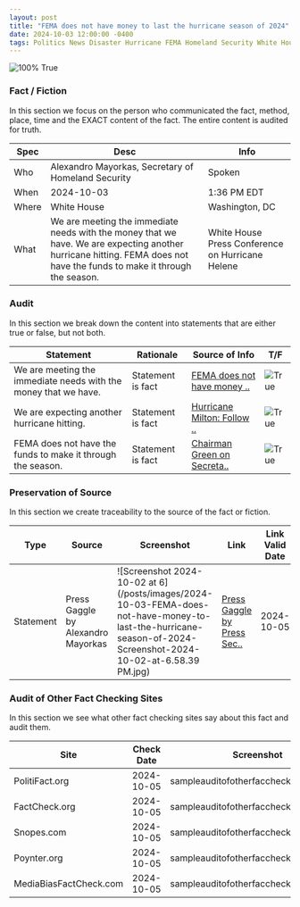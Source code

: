 ```yaml
---
layout: post
title: "FEMA does not have money to last the hurricane season of 2024"
date: 2024-10-03 12:00:00 -0400
tags: Politics News Disaster Hurricane FEMA Homeland Security White House
---
```


![100% True](/assets/images/100.jpg)

### Fact / Fiction

In this section we focus on the person who communicated the fact, method, place, time and the EXACT content of the fact. The entire content is audited for truth.

| Spec | Desc | Info | 
| ----------- | ----------- | ----------- |
| Who | Alexandro Mayorkas, Secretary of Homeland Security | Spoken | 
| When | 2024-10-03 | 1:36 PM EDT | 
| Where | White House | Washington, DC | 
| What | We are meeting the immediate needs with the money that we have. We are expecting another hurricane hitting. FEMA does not have the funds to make it through the season. | White House Press Conference on Hurricane Helene  | 

### Audit

In this section we break down the content into statements that are either true or false, but not both.

| Statement | Rationale | Source of Info | T/F | 
| ----------- | ----------- | ----------- | ----------- |
| We are meeting the immediate needs with the money that we have. | Statement is fact | [FEMA does not have money ..](https://budget.house.gov/imo/media/doc/hearing_weap-up.pdf) | ![True](/assets/images/true.png) | 
| We are expecting another hurricane hitting. | Statement is fact | [Hurricane Milton: Follow ..](https://www.commerce.gov/news/blog/2024/10/hurricane-milton-follow-advice-local-officials-and-evacuate-if-told-do-so) | ![True](/assets/images/true.png) | 
| FEMA does not have the funds to make it through the season. | Statement is fact | [Chairman Green on Secreta..](https://homeland.house.gov/2024/10/04/chairman-green-on-secretary-mayorkas-claims-about-fema-funds-biden-harris-administrations-priorities-are-completely-backwards/) | ![True](/assets/images/true.png) | 

### Preservation of Source

In this section we create traceability to the source of the fact or fiction.

| Type | Source | Screenshot | Link | Link Valid Date | 
| ----------- | ----------- | ----------- | ----------- | ----------- |
| Statement | Press Gaggle by Alexandro Mayorkas | ![Screenshot 2024-10-02 at 6](/posts/images/2024-10-03-FEMA-does-not-have-money-to-last-the-hurricane-season-of-2024-Screenshot-2024-10-02-at-6.58.39 PM.jpg) | [Press Gaggle by Press Sec..](https://www.whitehouse.gov/briefing-room/press-briefings/2024/10/02/press-gaggle-by-press-secretary-karine-jean-pierre-and-secretary-of-homeland-security-alejandro-mayorkas-en-route-greenville-sc/) | 2024-10-05 | 

### Audit of Other Fact Checking Sites

In this section we see what other fact checking sites say about this fact and audit them.

| Site | Check Date | Screenshot | Explanation | Grade | 
| ----------- | ----------- | ----------- | ----------- | ----------- |
| PolitiFact.org | 2024-10-05 | sampleauditofotherfaccheckersimage.jpg | They are honest | ![Grade](/assets/images/10.png) | 
| FactCheck.org | 2024-10-05 | sampleauditofotherfaccheckersimage.jpg | They are gaslighting | ![Grade](/assets/images/3.png) | 
| Snopes.com | 2024-10-05 | sampleauditofotherfaccheckersimage.jpg | They have no opinion | ![Grade](/assets/images/1.png) | 
| Poynter.org | 2024-10-05 | sampleauditofotherfaccheckersimage.jpg | Absolute bullshit | ![Grade](/assets/images/0.png) | 
| MediaBiasFactCheck.com | 2024-10-05 | sampleauditofotherfaccheckersimage.jpg | Deceptive presentation | ![Grade](/assets/images/1.png) | 

